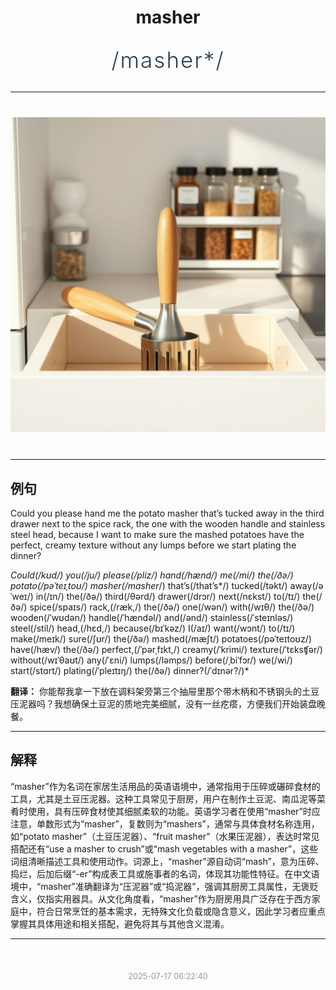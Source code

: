 <div align="center">

# masher

<div style="margin: 30px 0;">
<h1 style="font-size: 2.5em; font-weight: 300; letter-spacing: 2px; margin: 0; color: #2c3e50;">
/masher*/
</h1>
</div>

</div>

---

<div align="center" style="margin: 40px 0;">

![masher](images/masher.png)

</div>

---

## 例句

Could you please hand me the potato masher that’s tucked away in the third drawer next to the spice rack, the one with the wooden handle and stainless steel head, because I want to make sure the mashed potatoes have the perfect, creamy texture without any lumps before we start plating the dinner?

*Could(/kʊd/) you(/ju/) please(/pliz/) hand(/hænd/) me(/mi/) the(/ðə/) potato(/pəˈteɪˌtoʊ/) masher(/masher*/) that’s(/that’s*/) tucked(/təkt/) away(/əˈweɪ/) in(/ɪn/) the(/ðə/) third(/θərd/) drawer(/drɔr/) next(/nɛkst/) to(/tɪ/) the(/ðə/) spice(/spaɪs/) rack,(/ræk,/) the(/ðə/) one(/wən/) with(/wɪθ/) the(/ðə/) wooden(/ˈwʊdən/) handle(/ˈhændəl/) and(/ənd/) stainless(/ˈsteɪnləs/) steel(/stil/) head,(/hɛd,/) because(/bɪˈkəz/) I(/aɪ/) want(/wɔnt/) to(/tɪ/) make(/meɪk/) sure(/ʃʊr/) the(/ðə/) mashed(/mæʃt/) potatoes(/pəˈteɪtoʊz/) have(/hæv/) the(/ðə/) perfect,(/ˈpərˌfɪkt,/) creamy(/ˈkrimi/) texture(/ˈtɛksʧər/) without(/wɪˈθaʊt/) any(/ˈɛni/) lumps(/ləmps/) before(/ˌbiˈfɔr/) we(/wi/) start(/stɑrt/) plating(/ˈpleɪtɪŋ/) the(/ðə/) dinner?(/ˈdɪnər?/)*

**翻译：** 你能帮我拿一下放在调料架旁第三个抽屉里那个带木柄和不锈钢头的土豆压泥器吗？我想确保土豆泥的质地完美细腻，没有一丝疙瘩，方便我们开始装盘晚餐。

---

## 解释

“masher”作为名词在家居生活用品的英语语境中，通常指用于压碎或碾碎食材的工具，尤其是土豆压泥器。这种工具常见于厨房，用户在制作土豆泥、南瓜泥等菜肴时使用，具有压碎食材使其细腻柔软的功能。英语学习者在使用“masher”时应注意，单数形式为“masher”，复数则为“mashers”，通常与具体食材名称连用，如“potato masher”（土豆压泥器）、“fruit masher”（水果压泥器），表达时常见搭配还有“use a masher to crush”或“mash vegetables with a masher”，这些词组清晰描述工具和使用动作。词源上，“masher”源自动词“mash”，意为压碎、捣烂，后加后缀“-er”构成表工具或施事者的名词，体现其功能性特征。在中文语境中，“masher”准确翻译为“压泥器”或“捣泥器”，强调其厨房工具属性，无褒贬含义，仅指实用器具。从文化角度看，“masher”作为厨房用具广泛存在于西方家庭中，符合日常烹饪的基本需求，无特殊文化负载或隐含意义，因此学习者应重点掌握其具体用途和相关搭配，避免将其与其他含义混淆。


---

<div align="center" style="margin-top: 50px;">
<small style="color: #999; font-size: 0.9em;">2025-07-17 06:22:40</small>
</div>

